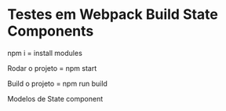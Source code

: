 # Testes em Webpack Build State Components

npm i = install modules

Rodar o projeto = npm start

Build o projeto = npm run build

Modelos de State component